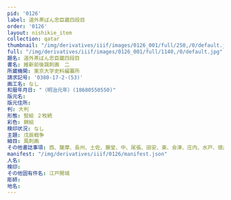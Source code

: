 ```yaml
---
pid: '0126'
label: 道外茶ばん忠臣蔵四段目
order: '0126'
layout: nishikie_item
collection: qatar
thumbnail: "/img/derivatives/iiif/images/0126_001/full/250,/0/default.jpg"
full: "/img/derivatives/iiif/images/0126_001/full/1140,/0/default.jpg"
題名: 道外茶ばん忠臣蔵四段目
書名: 維新前後諷刺画　二
所蔵機関: 東京大学史料編纂所
請求記号: '0380-17-2-(53)'
画工名: なし
和暦年月日: "（明治元年）(18680550550)"
版元名: 
版元住所: 
判: 大判
形態: 竪絵 ２枚続
彩色: 錦絵
検印状況: なし
主題: 戊辰戦争
細目: 風刺画
その他書誌事項: 西、薩摩、長州、土佐、藤堂、中、尾張、田安、東、会津、庄内、水戸、徳川慶喜、仙台、加賀
manifest: "/img/derivatives/iiif/0126/manifest.json"
人名: 
検印: 
その他固有件名: 江戸開城
彫師: 
地名: 
---
```

